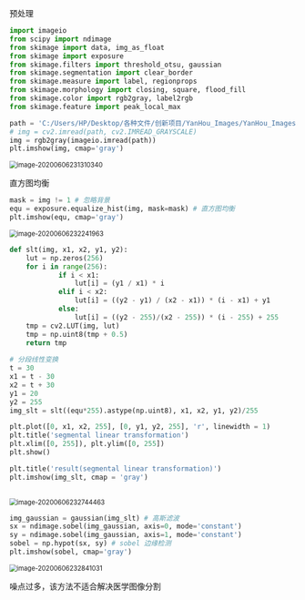 预处理

```python
import imageio
from scipy import ndimage
from skimage import data, img_as_float
from skimage import exposure
from skimage.filters import threshold_otsu, gaussian
from skimage.segmentation import clear_border
from skimage.measure import label, regionprops
from skimage.morphology import closing, square, flood_fill
from skimage.color import rgb2gray, label2rgb
from skimage.feature import peak_local_max

path = 'C:/Users/HP/Desktop/各种文件/创新项目/YanHou_Images/YanHou_Images/0/Image/slice_009.jpg'
# img = cv2.imread(path, cv2.IMREAD_GRAYSCALE)
img = rgb2gray(imageio.imread(path))
plt.imshow(img, cmap='gray')
```

<img src="C:\Users\HP\AppData\Roaming\Typora\typora-user-images\image-20200606231310340.png" alt="image-20200606231310340" style="zoom: 80%;" />



直方图均衡

```python
mask = img != 1 # 忽略背景
equ = exposure.equalize_hist(img, mask=mask) # 直方图均衡
plt.imshow(equ, cmap='gray')
```

<img src="C:\Users\HP\AppData\Roaming\Typora\typora-user-images\image-20200606232241963.png" alt="image-20200606232241963" style="zoom:80%;" />

```python
def slt(img, x1, x2, y1, y2):
    lut = np.zeros(256)
    for i in range(256):
            if i < x1:
                lut[i] = (y1 / x1) * i
            elif i < x2:
                lut[i] = ((y2 - y1) / (x2 - x1)) * (i - x1) + y1
            else:
                lut[i] = ((y2 - 255)/(x2 - 255)) * (i - 255) + 255
    tmp = cv2.LUT(img, lut)
    tmp = np.uint8(tmp + 0.5)
    return tmp
    
# 分段线性变换
t = 30
x1 = t - 30
x2 = t + 30
y1 = 20
y2 = 255
img_slt = slt((equ*255).astype(np.uint8), x1, x2, y1, y2)/255

plt.plot([0, x1, x2, 255], [0, y1, y2, 255], 'r', linewidth = 1)
plt.title('segmental linear transformation')
plt.xlim([0, 255]), plt.ylim([0, 255])
plt.show()

plt.title('result(segmental linear transformation)')
plt.imshow(img_slt, cmap = 'gray')
    
```

<img src="C:\Users\HP\AppData\Roaming\Typora\typora-user-images\image-20200606232744463.png" alt="image-20200606232744463" style="zoom: 80%;" />

```python
img_gaussian = gaussian(img_slt) # 高斯滤波
sx = ndimage.sobel(img_gaussian, axis=0, mode='constant')
sy = ndimage.sobel(img_gaussian, axis=1, mode='constant')
sobel = np.hypot(sx, sy) # sobel 边缘检测
plt.imshow(sobel, cmap='gray')
```

<img src="C:\Users\HP\AppData\Roaming\Typora\typora-user-images\image-20200606232841031.png" alt="image-20200606232841031" style="zoom:80%;" />

噪点过多，该方法不适合解决医学图像分割